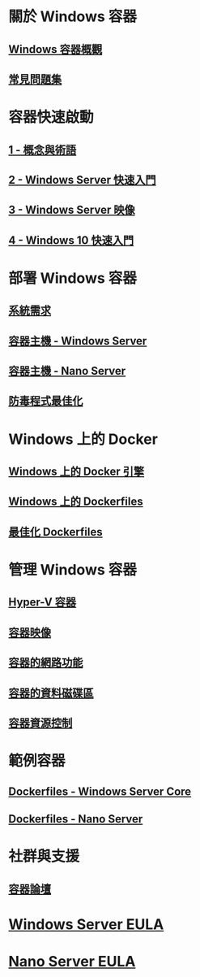 # 關於 Windows 容器
## [Windows 容器概觀](about/about_overview.md)
## [常見問題集](about/faq.md)

# 容器快速啟動
## [1 - 概念與術語](quick_start/quick_start.md)
## [2 - Windows Server 快速入門](quick_start/quick_start_windows_server.md)
## [3 - Windows Server 映像](quick_start/quick_start_images.md)
## [4 - Windows 10 快速入門](quick_start/quick_start_windows_10.md)

# 部署 Windows 容器
## [系統需求](deployment/system_requirements.md)
## [容器主機 - Windows Server](deployment/deployment.md)
## [容器主機 - Nano Server](deployment/deployment_nano.md)
## [防毒程式最佳化](https://msdn.microsoft.com/en-us/windows/hardware/drivers/ifs/anti-virus-optimization-for-windows-containers)

# Windows 上的 Docker
## [Windows 上的 Docker 引擎](docker/configure_docker_daemon.md)
## [Windows 上的 Dockerfiles](docker/manage_windows_dockerfile.md)
## [最佳化 Dockerfiles](docker/optimize_windows_dockerfile.md)

# 管理 Windows 容器
## [Hyper-V 容器](management/hyperv_container.md)
## [容器映像](management/manage_images.md)
## [容器的網路功能](management/container_networking.md)
## [容器的資料磁碟區](management/manage_data.md)
## [容器資源控制](management/manage_resources.md)

# 範例容器
## [Dockerfiles - Windows Server Core](https://github.com/Microsoft/Virtualization-Documentation/tree/master/windows-container-samples/windowsservercore)
## [Dockerfiles - Nano Server](https://github.com/Microsoft/Virtualization-Documentation/tree/master/windows-container-samples/nanoserver)

# 社群與支援
## [容器論壇](https://social.msdn.microsoft.com/Forums/en-US/home?forum=windowscontainers)

# [Windows Server EULA](EULA.md)
# [Nano Server EULA](Nano_EULA.md)



<!--HONumber=Aug16_HO4-->


